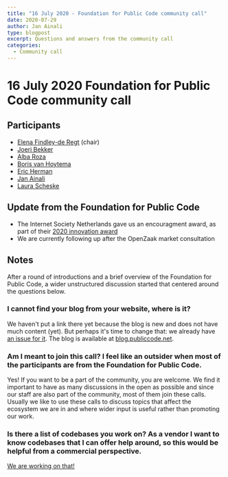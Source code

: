 ```yaml
---
title: "16 July 2020 - Foundation for Public Code community call"
date: 2020-07-29
author: Jan Ainali
type: blogpost
excerpt: Questions and answers from the community call
categories:
  - Community call
---
```


# 16 July 2020 Foundation for Public Code community call

## Participants

- [Elena Findley-de Regt](https://publiccode.net/team/elena-findley-de-regt.html) (chair)
- [Joeri Bekker](https://github.com/joeribekker)
- [Alba Roza](https://web.archive.org/web/20210225190155/https://publiccode.net/who-we-are/team/alba-roza.html)
- [Boris van Hoytema](https://publiccode.net/team/boris-van-hoytema.html)
- [Eric Herman](https://publiccode.net/team/eric-herman.html)
- [Jan Ainali](https://publiccode.net/team/jan-ainali.html)
- [Laura Scheske](https://publiccode.net/team/laura-scheske.html)

## Update from the Foundation for Public Code

- The Internet Society Netherlands gave us an encouragment award, as part of their [2020 innovation award](https://blog.publiccode.net/news/2020/06/17/isoc-encouragement-award-consider-us-encouraged.html)
- We are currently following up after the OpenZaak market consultation

## Notes

After a round of introductions and a brief overview of the Foundation for Public Code, a wider unstructured discussion started that centered around the questions below.

### I cannot find your blog from your website, where is it?

We haven't put a link there yet because the blog is new and does not have much content (yet).
But perhaps it's time to change that: we already have [an issue for it](https://github.com/publiccodenet/publiccode.net/issues/26).
The blog is available at [blog.publiccode.net](https://blog.publiccode.net).

### Am I meant to join this call? I feel like an outsider when most of the participants are from the Foundation for Public Code.

Yes! If you want to be a part of the community, you are welcome.
We find it important to have as many discussions in the open as possible and since our staff are also part of the community, most of them join these calls.
Usually we like to use these calls to discuss topics that affect the ecosystem we are in and where wider input is useful rather than promoting our work.

### Is there a list of codebases you work on? As a vendor I want to know codebases that I can offer help around, so this would be helpful from a commercial perspective.

[We are working on that!](https://github.com/publiccodenet/publiccode.net/pull/57)

